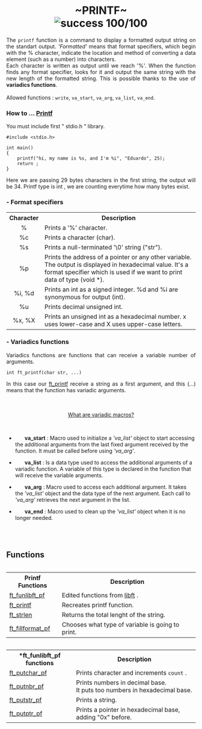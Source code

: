 <h1 align="center"> ~PRINTF~ <br><img alt="success 100/100" src="https://img.shields.io/badge/100%2F100-green?style=plastic&logoColor=green&label=success"></h1>
<div align="justify">The <code>printf</code> function is a command to display a formatted output string on the standart output. <i>'Formatted'</i> means that format specifiers, which begin with the % character, indicate the location and method of converting a data element (such as a number) into characters.<br>
Each character is written as output until we reach '%'. When the function finds any format specifier, looks for it and output the same string with the new length of the formatted string. This is possible thanks to the use of <b>variadics functions</b>.<br><br>
<div align="left">Allowed functions : <code>write</code>, <code>va_start</code>, <code>va_arg</code>, <code>va_list</code>, <code>va_end</code></code>.</div>

### How to ... [Printf](/ft_printf)

<div align="justify">You must include first " stdio.h " library.</div>

	#include <stdio.h>

	int main()
	{
		printf("hi, my name is %s, and I'm %i", "Eduardo", 25);
		return ;
	}
<div align="justify">Here we are passing 29 bytes characters in the first string, the output will be 34. Printf type is int , we are counting everytime how many bytes exist.</div>
<h3>- Format specifiers</h3>
<table align="center">
	<tr>
		<th>Character</th>
		<th align="center">Description</th>
	</tr>
	<tr>
		<td align="center">%</td>
		<td>Prints a '%' character.</td>
	</tr>
		<tr>
		<td align="center">%c</td>
		<td>Prints a character (char).</td>
	</tr>
		<tr>
		<td align="center">%s</td>
		<td>Prints a null-terminated '\0' string ("str").</td>
	</tr>
		<tr>
		<td align="center">%p</td>
		<td>Prints the address of a pointer or any other variable. The output is displayed in hexadecimal value. It's a format specifier which is used if we want to print data of type (void *).</td>
	</tr>
		<tr>
		<td align="center">%i, %d</td>
		<td>Prints an int as a signed integer. %d and %i are synonymous for output (int).</td>
	</tr>
		<tr>
		<td align="center">%u</td>
		<td>Prints decimal unsigned int.</td>
	</tr>
		<tr>
		<td align="center">%x, %X</td>
		<td>Prints an unsigned int as a hexadecimal number. x uses lower-case and X uses upper-case letters.</td>
	</tr>
</table>

<h3>- Variadics functions</h3>
<div align="justify">Variadics functions are functions that can receive a variable number of arguments.</div>

	int	ft_printf(char str, ...)
<div align="justify">In this case our <a href="https://github.com/eduaserr/42cursus/blob/master/ft_printf/ft_printf.c"><u>ft_printf</u></a> receive a string as a first argument, and this (...) means that the function has variadic arguments.</div><br><br>
<p align="center"><a href="https://learn.microsoft.com/es-es/cpp/preprocessor/variadic-macros?view=msvc-170"> What are variadic macros?</a></p><br>
	<div align="left" style="text-indent: 25px;"><ul><li><b>va_start</b> : Macro used to initialize a <i>'va_list'</i> object to start accessing the additional arguments from the last fixed argument received by the function. It must be called before using <i>'va_arg'</i>.</ul></div>
	<div align="left" style="text-indent: 25px;"><ul><b><li>va_list</b> : Is a data type used to access the additional arguments of a variadic function. A variable of this type is declared in the function that will receive the variable arguments.</ul></div>
	<div align="left" style="text-indent: 25px;"><ul><b><li>va_arg</b> : Macro used to access each additional argument. It takes the <i>'va_list'</i> object and the data type of the next argument. Each call to <i>'va_arg'</i> retrieves the next argument in the list.</ul></div>
	<div align="left" style="text-indent: 25px;"><b><ul><li>va_end</b> : Macro used to clean up the <i>'va_list'</i> object when it is no longer needed.</ul></div>
<br>
<br>
<h2>Functions</h2>
<div>
	<table align="left" width="40%">
		<th align="center">Printf Functions</th>
		<th align="center">Description</th>
			<tr align="left">
				<td><a href="https://github.com/eduaserr/42cursus/blob/master/ft_printf/ft_funlibft_pf.c">ft_funlibft_pf</a></td>
				<td>Edited functions from <a href="https://github.com/eduaserr/42cursus/tree/master/libft">libft</a> .</td>
			<tr>
				<td><a href="https://github.com/eduaserr/42cursus/blob/master/ft_printf/ft_printf.c">ft_printf</a></td>
				<td>Recreates printf function.</td>
			</tr>
			<tr>
				<td><a href="https://github.com/eduaserr/42cursus/blob/master/libft/ft_strlen.c">ft_strlen</a></td>
				<td>Returns the total lenght of the string.</td>
			<tr>
				<td><a href="https://github.com/eduaserr/42cursus/blob/master/ft_printf/ft_printf.c">ft_fillformat_pf</a></td>
				<td>Chooses what type of variable is going to print.</td>
			</tr>
			</tr>
			</tr>
	</table>
	<table align="right" width="40%">
		<th align="center">*ft_funlibft_pf functions</th>
		<th align="center">Description</th>
			<tr align="left">
				<td><a href="https://github.com/eduaserr/42cursus/blob/master/ft_printf/ft_funlibft_pf.c">ft_putchar_pf</a></td>
				<td>Prints character and increments <code>count</code> .</td>
			<tr>
				<td><a href="https://github.com/eduaserr/42cursus/blob/master/ft_printf/ft_funlibft_pf.c">ft_putnbr_pf</a></td>
				<td>Prints numbers in decimal base.<br>It puts too numbers in hexadecimal base.</td>
			</tr>
			<tr>
				<td><a href="https://github.com/eduaserr/42cursus/blob/master/ft_printf/ft_funlibft_pf.c">ft_putstr_pf</a></td>
				<td>Prints a string.</td>
			<tr>
				<td><a href="https://github.com/eduaserr/42cursus/blob/master/ft_printf/ft_funlibft_pf.c">ft_putptr_pf</a></td>
				<td>Prints a pointer in hexadecimal base, adding "0x" before.</td>
			</tr>
			</tr>
			</tr>
	</table>
</div>